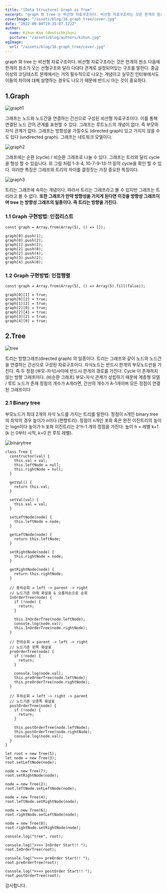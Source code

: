 ```yaml
---
title: "[Data Structure] Graph vs Tree"
excerpt: "graph 와 tree 는 비선형 자료구조이다. 비선형 자료구조라는 것은 한개의 원소 다음에 한개의 원소가 오는 선형구조와 달리 다대다 관계로 설정되어있는 구조를 말한다. 중급이상의 코딩테스트 문제에서는 거의 필수적으로 나오는 개념이고 실무진 인터뷰에서도 이들의 차이에 대해 설명하는 경우도 나오기 때문에 반드시 아는 것이 중요하다."
coverImage: "/assets/blog/16.graph_tree/cover.jpg"
date: "2022-09-04T19:35:07.322Z"
author:
  name: Kihun Kim (deutschkihun)
  picture: "/assets/blog/authors/kihun.jpg"
ogImage:
  url: "/assets/blog/16.graph_tree/cover.jpg"
---
```


graph 와 tree 는 비선형 자료구조이다. 비선형 자료구조라는 것은 한개의 원소 다음에 한개의 원소가 오는 선형구조와 달리 다대다 관계로 설정되어있는 구조를 말한다. 중급이상의 코딩테스트 문제에서는 거의 필수적으로 나오는 개념이고 실무진 인터뷰에서도 이들의 차이에 대해 설명하는 경우도 나오기 때문에 반드시 아는 것이 중요하다.

## 1.Graph

![graph1](/assets/blog/16.graph_tree/graph1.png)

그래프는 노드와 노드간을 연결하는 간선으로 구성된 비선형 자료구조이다. 이를 통해 연결된 노드 간의 관계를 표현할 수 있다. 그래프는 루트노드의 개념이 없다. 즉 부모와 자식 관계가 없다.
그래프는 방향성을 가질수도 (directed graph) 있고 가지지 않을 수도 있다 (undirected graph). 그래프는 네트워크 모델이다.

![graph2](/assets/blog/16.graph_tree/graph2.png)

그래프에는 순환 (cycle) / 비순환 그래프로 나눌 수 있다.
그래프는 트리와 달리 cycle 을 형성 할 수 있습니다.
위 그림 처럼 1-3-4, 10-7-9-13-11 등의 cycle을 확인 할 수 있다.
이러한 특징은 그래프와 트리의 차이를 결정짓는 가장 중요한 특징이다.

![graph3](/assets/blog/16.graph_tree/graph3.png)

트리는 그래프에 속하는 개념이다. 따라서 트리는 그래프라고 볼 수 있지만 그래프는 트리라고 볼 수 없다.
**또한 그래프가 만약 방향성을 가지게 된다면 이것을 방향성 그래프이며 tree 는 방향성 그래프의 일종이다. 즉 트리는 방향을 가진다.**

### 1.1 Graph 구현방법: 인접리스트

```tsx
const graph = Array.from(Array(5), () => []);

graph[0].push(1);
graph[0].push(2);
graph[1].push(2);
graph[2].push(0);
graph[2].push(4);
graph[3].push(2);
graph[4].push(0);
```

### 1.2 Graph 구현방법: 인접행렬

```tsx
const graph = Array.from(Array(5), () => Array(5).fill(false));

graph[0][1] = true;
graph[0][2] = true;
graph[1][2] = true;
graph[2][0] = true;
graph[2][4] = true;
graph[3][2] = true;
graph[4][0] = true;
```

## 2.Tree

![tree](/assets/blog/16.graph_tree/tree.png)

트리는 방향그래프(directed graph) 의 일종이다. 트리는 그래프와 같이 노드와 노드간을 연결하는 간선으로 구성된 자료구조이다. 자식노드는 반드시 한개의 부모노드만을 가진다.
즉 두 정점 (부모-자식)사이에 반드시 한개의 경로를 가진다. Cycle 이 존재하지 않는 방향 그래프이다. (비순환 그래프) 부모-자식 관계가 성립하기 때문에 계층형 모델 / 루트 노드가 존재
정점의 개수가 A개라면, 간선의 개수가 A-1개이며 모든 정점이 연결된 그래프이다

### 2.1 Binary tree

부모노드가 최대 2개의 자식 노드를 가지는 트리를 말한다. 정점이 n개인 binary tree 의 최악의 경우 높이가 n이다 (편향트리). 정점이 n개인 포화 혹은 완전 이진트리의 높이는 logn이다
높이가 h 포화 이진트리는 2^h-1 개의 정점을 가진다. 높이 h = 레벨 k+1 (k 는 0부터 시작, k=0 은 루트 레벨).

![binarytree](/assets/blog/16.graph_tree/binarytree.png)

```tsx
class Tree {
  constructor(val) {
    this.val = val;
    this.leftNode = null;
    this.rightNode = null;
  }

  getVal() {
    return this.val;
  }

  setVal(val) {
    this.val = val;
  }

  setLeftNode(node) {
    this.leftNode = node;
  }

  getLeftNode(node) {
    return this.leftNode;
  }

  setRightNode(node) {
    this.rightNode = node;
  }

  getRightNode(node) {
    return this.rightNode;
  }

  // 중위순회 = left -> parent -> right
  // 노드기준 아래 화살표 & 오름차순으로 순회
  InOrderTree(node) {
    if (!node) {
      return;
    }

    this.InOrderTree(node.leftNode);
    console.log(node.val);
    this.InOrderTree(node.rightNode);
  }

  // 전위순회 = parent -> left -> right
  // 노드기준 왼쪽 화살표
  preOrderTree(node) {
    if (!node) {
      return;
    }

    console.log(node.val);
    this.preOrderTree(node.leftNode);
    this.preOrderTree(node.rightNode);
  }

  // 후위순회 = left -> right -> parent
  // 노드기준 오른쪽 화살표
  postOrderTree(node) {
    if (!node) {
      return;
    }

    this.postOrderTree(node.leftNode);
    this.postOrderTree(node.rightNode);
    console.log(node.val);
  }
}

let root = new Tree(5);
let node = new Tree(3);
root.setLeftNode(node);

node = new Tree(7);
root.setRightNode(node);

node = new Tree(2);
root.leftNode.setLeftNode(node);

node = new Tree(4);
root.leftNode.setRightNode(node);

node = new Tree(6);
root.rightNode.setLeftNode(node);

node = new Tree(8);
root.rightNode.setRightNode(node);

console.log("tree", root);

console.log(">>>> InOrder Start!! ");
root.InOrderTree(root);

console.log(">>>> preOrder Start!! ");
root.preOrderTree(root);

console.log(">>>> postOrder Start!! ");
root.postOrderTree(root);
```

감사합니다.
